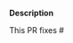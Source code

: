 **Description**

This PR fixes #

<!--
Thank you for contributing to Robyn! 

Contributing Conventions:

1. Include descriptive PR titles.
2. Build and test your changes before submitting a PR. 
-->